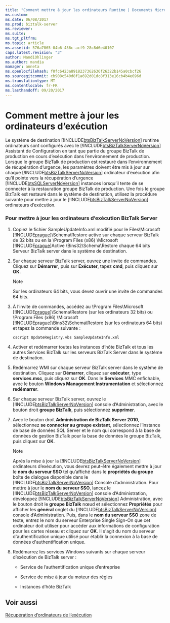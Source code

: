 ```yaml
---
title: "Comment mettre à jour les ordinateurs Runtime | Documents Microsoft"
ms.custom: 
ms.date: 06/08/2017
ms.prod: biztalk-server
ms.reviewer: 
ms.suite: 
ms.tgt_pltfrm: 
ms.topic: article
ms.assetid: 576a7065-04b6-436c-acf9-28c8d6e40107
caps.latest.revision: "3"
author: MandiOhlinger
ms.author: mandia
manager: anneta
ms.openlocfilehash: f0fc6423a8918237362636f26322b145a0cbcf26
ms.sourcegitcommit: cb908c540d8f1a692d01dc8f313e16cb4b4e696d
ms.translationtype: MT
ms.contentlocale: fr-FR
ms.lasthandoff: 09/20/2017
---
```

# <a name="how-to-update-the-runtime-computers"></a>Comment mettre à jour les ordinateurs d’exécution
Le système de destination [!INCLUDE[btsBizTalkServerNoVersion](../includes/btsbiztalkservernoversion-md.md)] runtime ordinateurs sont configurés avec le [!INCLUDE[btsBizTalkServerNoVersion](../includes/btsbiztalkservernoversion-md.md)] Assistant de Configuration en tant que partie du groupe BizTalk de production en cours d’exécution dans l’environnement de production. Lorsque le groupe BizTalk de production est restauré dans l’environnement de récupération d’urgence, les paramètres doivent être mis à jour sur chaque [!INCLUDE[btsBizTalkServerNoVersion](../includes/btsbiztalkservernoversion-md.md)] ordinateur d’exécution afin qu’il pointe vers la récupération d’urgence [!INCLUDE[btsSQLServerNoVersion](../includes/btssqlservernoversion-md.md)] instances lorsqu’il tente de se connecter à la restauration groupe BizTalk de production. Une fois le groupe BizTalk est restauré dans le système de destination, utilisez la procédure suivante pour mettre à jour le [!INCLUDE[btsBizTalkServerNoVersion](../includes/btsbiztalkservernoversion-md.md)] ordinateurs d’exécution.  
  
### <a name="to-update-the-biztalk-server-runtime-computers"></a>Pour mettre à jour les ordinateurs d’exécution BizTalk Server  
  
1.  Copiez le fichier SampleUpdateInfo.xml modifié pour le Files\Microsoft [!INCLUDE[prague](../includes/prague-md.md)]\Schema\Restore active sur chaque serveur BizTalk de 32 bits ou en la \Program Files (x86) \Microsoft [!INCLUDE[prague](../includes/prague-md.md)]Active \Bins32\Schema\Restore chaque 64 bits Serveur BizTalk server dans le système de destination.  
  
2.  Sur chaque serveur BizTalk server, ouvrez une invite de commandes. Cliquez sur **Démarrer**, puis sur **Exécuter**, tapez **cmd**, puis cliquez sur **OK**.  
  
    > [!NOTE]  
    >  Sur les ordinateurs 64 bits, vous devez ouvrir une invite de commandes 64 bits.  
  
3.  À l’invite de commandes, accédez au \Program Files\Microsoft [!INCLUDE[prague](../includes/prague-md.md)]\Schema\Restore (sur les ordinateurs 32 bits) ou \Program Files (x86) \Microsoft [!INCLUDE[prague](../includes/prague-md.md)]\Bins32\Schema\Restore (sur les ordinateurs 64 bits) et tapez la commande suivante :  
  
    ```  
    cscript UpdateRegistry.vbs SampleUpdateInfo.xml  
    ```  
  
4.  Activer et redémarrer toutes les instances d’hôte BizTalk et tous les autres Services BizTalk sur les serveurs BizTalk Server dans le système de destination.  
  
5.  Redémarrez WMI sur chaque serveur BizTalk server dans le système de destination. Cliquez sur **Démarrer**, cliquez sur **exécuter**, type **services.msc**, puis cliquez sur **OK**. Dans le **Services** MMC enfichable, avec le bouton **Windows Management Instrumentation** et sélectionnez **redémarrer**.  
  
6.  Sur chaque serveur BizTalk server, ouvrez le [!INCLUDE[btsBizTalkServerNoVersion](../includes/btsbiztalkservernoversion-md.md)] console d’Administration, avec le bouton droit **groupe BizTalk**, puis sélectionnez **supprimer**.  
  
7.  Avec le bouton droit **Administration de BizTalk Server 2010**, sélectionnez **se connecter au groupe existant**, sélectionnez l’instance de base de données SQL Server et le nom qui correspond à la base de données de gestion BizTalk pour la base de données le groupe BizTalk, puis cliquez sur **OK**.  
  
    > [!NOTE]  
    >  Après la mise à jour la [!INCLUDE[btsBizTalkServerNoVersion](../includes/btsbiztalkservernoversion-md.md)] ordinateurs d’exécution, vous devrez peut-être également mettre à jour le **nom du serveur SSO** tel qu’affiché dans le **propriétés du groupe** boîte de dialogue disponible dans le [!INCLUDE[btsBizTalkServerNoVersion](../includes/btsbiztalkservernoversion-md.md)] Console d’administration. Pour mettre à jour le **nom du serveur SSO**, lancez le [!INCLUDE[btsBizTalkServerNoVersion](../includes/btsbiztalkservernoversion-md.md)] console d’Administration, développez [!INCLUDE[btsBizTalkServerNoVersion](../includes/btsbiztalkservernoversion-md.md)] Administration, avec le bouton droit le **groupe BizTalk** nœud et sélectionnez **Propriétés** pour afficher les **général** onglet du [!INCLUDE[btsBizTalkServerNoVersion](../includes/btsbiztalkservernoversion-md.md)] console d’Administration. Puis, dans le **nom du serveur SSO** zone de texte, entrez le nom du serveur Enterprise Single Sign-On que cet ordinateur doit utiliser pour accéder aux informations de configuration pour les cartes réseau et cliquez sur **OK**. Il s'agit du nom du serveur d'authentification unique utilisé pour établir la connexion à la base de données d'authentification unique.  
  
8.  Redémarrez les services Windows suivants sur chaque serveur d’exécution de BizTalk server :  
  
    -   Service de l’authentification unique d’entreprise  
  
    -   Service de mise à jour du moteur des règles  
  
    -   Instances d’hôte BizTalk  
  
## <a name="see-also"></a>Voir aussi  
 [Récupération d’ordinateurs de l’exécution](../technical-guides/recovering-the-runtime-computers.md)